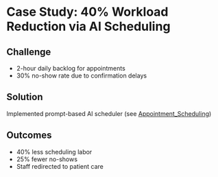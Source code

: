 # Case Study: 40% Workload Reduction via AI Scheduling

## Challenge
- 2-hour daily backlog for appointments
- 30% no-show rate due to confirmation delays

## Solution
Implemented prompt-based AI scheduler (see [Appointment_Scheduling](../Healthcare_Prompt_Templates/Appointment_Scheduling.md))

## Outcomes
- 40% less scheduling labor
- 25% fewer no-shows
- Staff redirected to patient care
